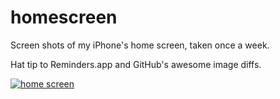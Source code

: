 homescreen
==========

Screen shots of my iPhone's home screen, taken once a week.

Hat tip to Reminders.app and GitHub's awesome image diffs.

[![home screen](https://raw.github.com/narfdotpl/homescreen/master/current_480.png)](https://github.com/narfdotpl/homescreen/commits/master/current_480.png)
